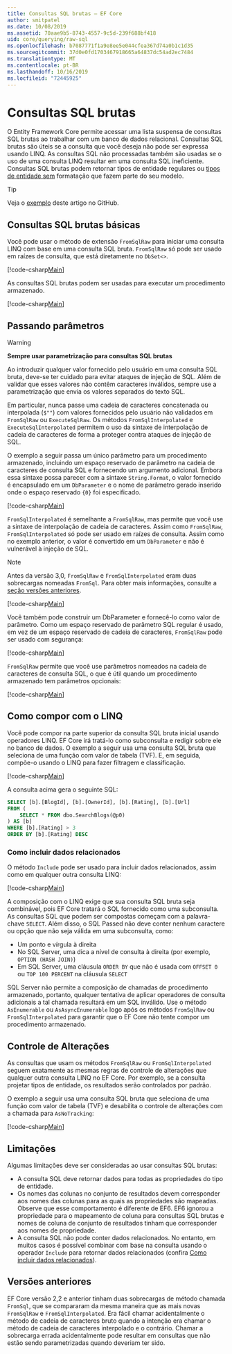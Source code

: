 ```yaml
---
title: Consultas SQL brutas – EF Core
author: smitpatel
ms.date: 10/08/2019
ms.assetid: 70aae9b5-8743-4557-9c5d-239f688bf418
uid: core/querying/raw-sql
ms.openlocfilehash: b7087771f1a9e8ee5e044cfea367d74a0b1c1d35
ms.sourcegitcommit: 37d0e0fd1703467918665a64837dc54ad2ec7484
ms.translationtype: MT
ms.contentlocale: pt-BR
ms.lasthandoff: 10/16/2019
ms.locfileid: "72445925"
---
```

# <a name="raw-sql-queries"></a>Consultas SQL brutas

O Entity Framework Core permite acessar uma lista suspensa de consultas SQL brutas ao trabalhar com um banco de dados relacional. Consultas SQL brutas são úteis se a consulta que você deseja não pode ser expressa usando LINQ. As consultas SQL não processadas também são usadas se o uso de uma consulta LINQ resultar em uma consulta SQL ineficiente. Consultas SQL brutas podem retornar tipos de entidade regulares ou [tipos de entidade sem](xref:core/modeling/keyless-entity-types) formatação que fazem parte do seu modelo.

> [!TIP]  
> Veja o [exemplo](https://github.com/aspnet/EntityFramework.Docs/tree/master/samples/core/Querying/) deste artigo no GitHub.

## <a name="basic-raw-sql-queries"></a>Consultas SQL brutas básicas

Você pode usar o método de extensão `FromSqlRaw` para iniciar uma consulta LINQ com base em uma consulta SQL bruta. `FromSqlRaw` só pode ser usado em raízes de consulta, que está diretamente no `DbSet<>`.

[!code-csharp[Main](../../../samples/core/Querying/RawSQL/Sample.cs#FromSqlRaw)]

As consultas SQL brutas podem ser usadas para executar um procedimento armazenado.

[!code-csharp[Main](../../../samples/core/Querying/RawSQL/Sample.cs#FromSqlRawStoredProcedure)]

## <a name="passing-parameters"></a>Passando parâmetros

> [!WARNING]
> **Sempre usar parametrização para consultas SQL brutas**
>
> Ao introduzir qualquer valor fornecido pelo usuário em uma consulta SQL bruta, deve-se ter cuidado para evitar ataques de injeção de SQL. Além de validar que esses valores não contêm caracteres inválidos, sempre use a parametrização que envia os valores separados do texto SQL.
>
> Em particular, nunca passe uma cadeia de caracteres concatenada ou interpolada (`$""`) com valores fornecidos pelo usuário não validados em `FromSqlRaw` ou `ExecuteSqlRaw`. Os métodos `FromSqlInterpolated` e `ExecuteSqlInterpolated` permitem o uso da sintaxe de interpolação de cadeia de caracteres de forma a proteger contra ataques de injeção de SQL.

O exemplo a seguir passa um único parâmetro para um procedimento armazenado, incluindo um espaço reservado de parâmetro na cadeia de caracteres de consulta SQL e fornecendo um argumento adicional. Embora essa sintaxe possa parecer com a sintaxe `String.Format`, o valor fornecido é encapsulado em um `DbParameter` e o nome de parâmetro gerado inserido onde o espaço reservado `{0}` foi especificado.

[!code-csharp[Main](../../../samples/core/Querying/RawSQL/Sample.cs#FromSqlRawStoredProcedureParameter)]

`FromSqlInterpolated` é semelhante a `FromSqlRaw`, mas permite que você use a sintaxe de interpolação de cadeia de caracteres. Assim como `FromSqlRaw`, `FromSqlInterpolated` só pode ser usado em raízes de consulta. Assim como no exemplo anterior, o valor é convertido em um `DbParameter` e não é vulnerável à injeção de SQL.

> [!NOTE]
> Antes da versão 3,0, `FromSqlRaw` e `FromSqlInterpolated` eram duas sobrecargas nomeadas `FromSql`. Para obter mais informações, consulte a [seção versões anteriores](#previous-versions).

[!code-csharp[Main](../../../samples/core/Querying/RawSQL/Sample.cs#FromSqlInterpolatedStoredProcedureParameter)]

Você também pode construir um DbParameter e fornecê-lo como valor de parâmetro. Como um espaço reservado de parâmetro SQL regular é usado, em vez de um espaço reservado de cadeia de caracteres, `FromSqlRaw` pode ser usado com segurança:

[!code-csharp[Main](../../../samples/core/Querying/RawSQL/Sample.cs#FromSqlRawStoredProcedureSqlParameter)]

`FromSqlRaw` permite que você use parâmetros nomeados na cadeia de caracteres de consulta SQL, o que é útil quando um procedimento armazenado tem parâmetros opcionais:

[!code-csharp[Main](../../../samples/core/Querying/RawSQL/Sample.cs#FromSqlRawStoredProcedureNamedSqlParameter)]

## <a name="composing-with-linq"></a>Como compor com o LINQ

Você pode compor na parte superior da consulta SQL bruta inicial usando operadores LINQ. EF Core irá tratá-lo como subconsulta e redigir sobre ele no banco de dados. O exemplo a seguir usa uma consulta SQL bruta que seleciona de uma função com valor de tabela (TVF). E, em seguida, compõe-o usando o LINQ para fazer filtragem e classificação.

[!code-csharp[Main](../../../samples/core/Querying/RawSQL/Sample.cs#FromSqlInterpolatedComposed)]

A consulta acima gera o seguinte SQL:

```sql
SELECT [b].[BlogId], [b].[OwnerId], [b].[Rating], [b].[Url]
FROM (
    SELECT * FROM dbo.SearchBlogs(@p0)
) AS [b]
WHERE [b].[Rating] > 3
ORDER BY [b].[Rating] DESC
```

### <a name="including-related-data"></a>Como incluir dados relacionados

O método `Include` pode ser usado para incluir dados relacionados, assim como em qualquer outra consulta LINQ:

[!code-csharp[Main](../../../samples/core/Querying/RawSQL/Sample.cs#FromSqlInterpolatedInclude)]

A composição com o LINQ exige que sua consulta SQL bruta seja combinável, pois EF Core tratará o SQL fornecido como uma subconsulta. As consultas SQL que podem ser compostas começam com a palavra-chave `SELECT`. Além disso, o SQL Passed não deve conter nenhum caractere ou opção que não seja válida em uma subconsulta, como:

- Um ponto e vírgula à direita
- No SQL Server, uma dica a nível de consulta à direita (por exemplo, `OPTION (HASH JOIN)`)
- Em SQL Server, uma cláusula `ORDER BY` que não é usada com `OFFSET 0` ou `TOP 100 PERCENT` na cláusula `SELECT`

SQL Server não permite a composição de chamadas de procedimento armazenado, portanto, qualquer tentativa de aplicar operadores de consulta adicionais a tal chamada resultará em um SQL inválido. Use o método `AsEnumerable` ou `AsAsyncEnumerable` logo após os métodos `FromSqlRaw` ou `FromSqlInterpolated` para garantir que o EF Core não tente compor um procedimento armazenado.

## <a name="change-tracking"></a>Controle de Alterações

As consultas que usam os métodos `FromSqlRaw` ou `FromSqlInterpolated` seguem exatamente as mesmas regras de controle de alterações que qualquer outra consulta LINQ no EF Core. Por exemplo, se a consulta projetar tipos de entidade, os resultados serão controlados por padrão.

O exemplo a seguir usa uma consulta SQL bruta que seleciona de uma função com valor de tabela (TVF) e desabilita o controle de alterações com a chamada para `AsNoTracking`:

[!code-csharp[Main](../../../samples/core/Querying/RawSQL/Sample.cs#FromSqlInterpolatedAsNoTracking)]

## <a name="limitations"></a>Limitações

Algumas limitações deve ser consideradas ao usar consultas SQL brutas:

- A consulta SQL deve retornar dados para todas as propriedades do tipo de entidade.
- Os nomes das colunas no conjunto de resultados devem corresponder aos nomes das colunas para as quais as propriedades são mapeadas. Observe que esse comportamento é diferente de EF6. EF6 ignorou a propriedade para o mapeamento de coluna para consultas SQL brutas e nomes de coluna de conjunto de resultados tinham que corresponder aos nomes de propriedade.
- A consulta SQL não pode conter dados relacionados. No entanto, em muitos casos é possível combinar com base na consulta usando o operador `Include` para retornar dados relacionados (confira [Como incluir dados relacionados](#including-related-data)).

## <a name="previous-versions"></a>Versões anteriores

EF Core versão 2,2 e anterior tinham duas sobrecargas de método chamada `FromSql`, que se compararam da mesma maneira que as mais novas `FromSqlRaw` e `FromSqlInterpolated`. Era fácil chamar acidentalmente o método de cadeia de caracteres bruto quando a intenção era chamar o método de cadeia de caracteres interpolado e o contrário. Chamar a sobrecarga errada acidentalmente pode resultar em consultas que não estão sendo parametrizadas quando deveriam ter sido.

